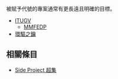 被賦予代號的專案通常有更長遠且明確的目標。

- [ITUGV](#Project:ITUGV)
  - [MMFEDP](#Project:MMFEDP)
- [環驅之鑰](#Project:環驅之鑰)


## 相關條目

- [Side Project 超集](<#The Side Project Superset>)